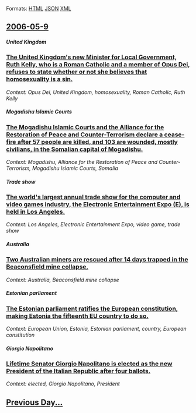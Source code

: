 
Formats: [HTML](2006/05/9/index.html)  [JSON](2006/05/9/index.json)  [XML](2006/05/9/index.xml)  

## [2006-05-9](/news/2006/05/9/index.md)

##### United Kingdom
### [ The United Kingdom's new Minister for Local Government, Ruth Kelly, who is a Roman Catholic and a member of Opus Dei, refuses to state whether or not she believes that homosexuality is a sin. ](/news/2006/05/9/the-united-kingdom-s-new-minister-for-local-government-ruth-kelly-who-is-a-roman-catholic-and-a-member-of-opus-dei-refuses-to-state-whet.md)
_Context: Opus Dei, United Kingdom, homosexuality, Roman Catholic, Ruth Kelly_

##### Mogadishu Islamic Courts
### [ The Mogadishu Islamic Courts and the Alliance for the Restoration of Peace and Counter-Terrorism declare a cease-fire after 57 people are killed, and 103 are wounded, mostly civilians, in the Somalian capital of Mogadishu. ](/news/2006/05/9/the-mogadishu-islamic-courts-and-the-alliance-for-the-restoration-of-peace-and-counter-terrorism-declare-a-cease-fire-after-57-people-are-k.md)
_Context: Mogadishu, Alliance for the Restoration of Peace and Counter-Terrorism, Mogadishu Islamic Courts, Somalia_

##### Trade show
### [ The world's largest annual trade show for the computer and video games industry, the Electronic Entertainment Expo (E), is held in Los Angeles. ](/news/2006/05/9/the-world-s-largest-annual-trade-show-for-the-computer-and-video-games-industry-the-electronic-entertainment-expo-e3-is-held-in-los-ang.md)
_Context: Los Angeles, Electronic Entertainment Expo, video game, trade show_

##### Australia
### [ Two Australian miners are rescued after 14 days trapped in the Beaconsfield mine collapse. ](/news/2006/05/9/two-australian-miners-are-rescued-after-14-days-trapped-in-the-beaconsfield-mine-collapse.md)
_Context: Australia, Beaconsfield mine collapse_

##### Estonian parliament
### [ The Estonian parliament ratifies the European constitution, making Estonia the fifteenth EU country to do so. ](/news/2006/05/9/the-estonian-parliament-ratifies-the-european-constitution-making-estonia-the-fifteenth-eu-country-to-do-so.md)
_Context: European Union, Estonia, Estonian parliament, country, European constitution_

##### Giorgio Napolitano
### [ Lifetime Senator Giorgio Napolitano is elected as the new President of the Italian Republic after four ballots. ](/news/2006/05/9/lifetime-senator-giorgio-napolitano-is-elected-as-the-new-president-of-the-italian-republic-after-four-ballots.md)
_Context: elected, Giorgio Napolitano, President_

## [Previous Day...](/news/2006/05/8/index.md)

